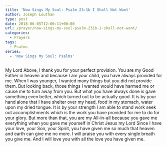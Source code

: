 ```yaml
---
title: 'Now Sings My Soul: Psalm 23:1b I Shall Not Want'
author: Joseph Louthan
type: post
date: 2018-06-05T12:00:11+00:00
url: /prayer/now-sings-my-soul-psalm-231b-i-shall-not-want/
categories:
  - Prayers
tags:
  - Psalms
series:
  - 'Now Sings My Soul: Psalms'
---
```

</pre>My Lord Above,
I thank you for your perfect provision.
You are my Good Father in heaven
    and because I am your child,
    you have always provided for me.
When I was younger, I wanted many things
	but you did not provide them.
But looking back,
	those things I wanted
	would have harmed me
	or cause me to turn away from you.
But what you have always done
	is gave something even better,
	which turned out to be actually good.
It is by your hand alone
	that I have shelter over my head,
	food in my stomach,
	water upon my dried tongue.
It is by your strength
	I am able to stand
	work
	seek out accomplishments
	which is the work you have provided
	for me to do for your glory.
But more than that,
	you are my All-in-all
	because you gave me everything
	when you gave me yourself
	in Christ Jesus my Lord
Since I have your love,
	your Son,
	your Spirit,
    you have given me so much
    that heaven and earth
    can give me no more.
I will praise you
    with every single breath you give me.
And I will love you
    with all the love you have given me.
</pre>